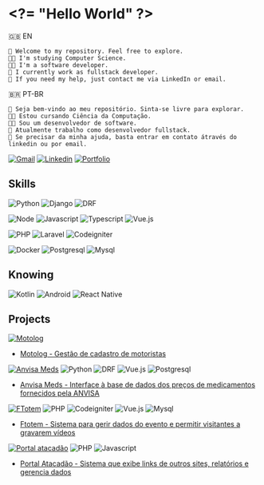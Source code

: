 # \<?= "Hello World" ?\>

🇬🇧 EN

    👋 Welcome to my repository. Feel free to explore.
    🧑‍🎓 I'm studying Computer Science.
    🧑‍💻 I'm a software developer.
    👔 I currently work as fullstack developer.
    💬 If you need my help, just contact me via LinkedIn or email.

🇧🇷 PT-BR

    👋 Seja bem-vindo ao meu repositório. Sinta-se livre para explorar.
    🧑‍🎓 Estou cursando Ciência da Computação.
    🧑‍💻 Sou um desenvolvedor de software.
    👔 Atualmente trabalho como desenvolvedor fullstack.
    💬 Se precisar da minha ajuda, basta entrar em contato átravés do linkedin ou por email.

[![Gmail](https://img.shields.io/badge/Gmail-%23333?style=for-the-badge&logo=gmail&logoColor=white)](mailto:josafaverissimo98@gmail.com)
[![Linkedin](https://img.shields.io/badge/LinkedIn-0077B5?style=for-the-badge&logo=linkedin&logoColor=white)](https://www.linkedin.com/in/josafaverissimo/)
[![Portfolio](https://img.shields.io/badge/Portfolio-fff?style=for-the-badge)](https://devjx.com/)

## Skills

![Python](https://img.shields.io/badge/Python-346e9e?style=for-the-badge&logo=python&logoColor=white)
![Django](https://img.shields.io/badge/Django-0c4b33?style=for-the-badge&logo=django&logoColor=white)
![DRF](https://img.shields.io/badge/Django-rest-a30000?style=for-the-badge&logo=django&logoColor=white)

![Node](https://img.shields.io/badge/Node.js-4e9b43?style=for-the-badge&logo=node.js&logoColor=white)
![Javascript](https://img.shields.io/badge/Javascript-f7e018?style=for-the-badge&logo=javascript&logoColor=white)
![Typescript](https://img.shields.io/badge/Typescript-3178c6?style=for-the-badge&logo=typescript&logoColor=white)
![Vue.js](https://img.shields.io/badge/Vue.js-3fb984?style=for-the-badge&logo=vue.js&logoColor=white)

![PHP](https://img.shields.io/badge/PHP-7a86b8?style=for-the-badge&logo=php&logoColor=white)
![Laravel](https://img.shields.io/badge/Laravel-f9322c?style=for-the-badge&logo=laravel&logoColor=white)
![Codeigniter](https://img.shields.io/badge/Codeigniter-dd4814?style=for-the-badge&logo=codeigniter&logoColor=white)

![Docker](https://img.shields.io/badge/Docker-23bcf1?style=for-the-badge&logo=docker&logoColor=white)
![Postgresql](https://img.shields.io/badge/PostgreSQL-699eca?style=for-the-badge&logo=PostgreSQL&logoColor=white)
![Mysql](https://img.shields.io/badge/MySQL-3e6e93?style=for-the-badge&logo=mysql&logoColor=white)

## Knowing

![Kotlin](https://img.shields.io/badge/Kotlin-7f52ff?style=for-the-badge&logo=kotlin&logoColor=white)
![Android](https://img.shields.io/badge/Android-319946?style=for-the-badge&logo=android&logoColor=white)
![React Native](https://img.shields.io/badge/React%20Native-61dafb?style=for-the-badge&logo=react&logoColor=white)

## Projects

[![Motolog](https://progress-bar.dev/100?title=Motolog)](https://github.com/josafaverissimo/motolog)

* [Motolog - Gestão de cadastro de motoristas](https://github.com/josafaverissimo/motolog)

[![Anvisa Meds](https://progress-bar.dev/100?title=Anvisa%20Meds)](https://github.com/josafaverissimo/anvisa-meds)
![Python](https://img.shields.io/badge/Python-346e9e?style=flat&logo=python&logoColor=white)
![DRF](https://img.shields.io/badge/Django-rest-a30000?style=flat&logo=django&logoColor=white)
![Vue.js](https://img.shields.io/badge/Vue.js-3fb984?style=flat&logo=vue.js&logoColor=white)
![Postgresql](https://img.shields.io/badge/PostgreSQL-699eca?style=flat&logo=PostgreSQL&logoColor=white)

* [Anvisa Meds - Interface à base de dados dos preços de medicamentos fornecidos pela ANVISA](https://github.com/josafaverissimo/anvisa-meds)

[![FTotem](https://progress-bar.dev/100?title=Ftotem)](https://github.com/josafaverissimo/ftotem)
![PHP](https://img.shields.io/badge/PHP-7a86b8?style=flat&logo=php&logoColor=white)
![Codeigniter](https://img.shields.io/badge/Codeigniter-dd4814?style=flat&logo=codeigniter&logoColor=white)
![Vue.js](https://img.shields.io/badge/Vue.js-3fb984?style=flat&logo=vue.js&logoColor=white)
![Mysql](https://img.shields.io/badge/MySQL-3e6e93?style=flat&logo=mysql&logoColor=white)


* [Ftotem - Sistema para gerir dados do evento e permitir visitantes a gravarem vídeos](https://github.com/josafaverissimo/ftotem)

[![Portal atacadão](https://progress-bar.dev/100?title=Portal%20Atacadão)](https://github.com/josafaverissimo/atacadao-portal273)
![PHP](https://img.shields.io/badge/PHP-7a86b8?style=flat&logo=php&logoColor=white)
![Javascript](https://img.shields.io/badge/Javascript-f7e018?style=flat&logo=javascript&logoColor=white)

* [Portal Atacadão - Sistema que exibe links de outros sites, relatórios e gerencia dados](https://github.com/josafaverissimo/atacadao-portal273)
